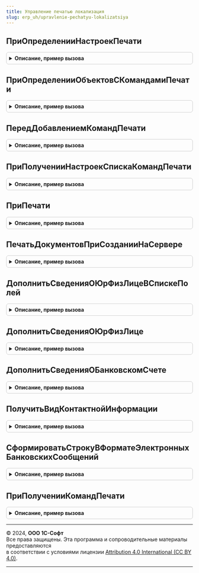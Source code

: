 ```yaml
---
title: Управление печатью локализация
slug: erp_uh/upravlenie-pechatyu-lokalizatsiya
---
```



## ПриОпределенииНастроекПечати
<details style="margin: 1em 0; padding: 0.5em; border: 1px solid #ccc; border-radius: 6px;">

<summary style="font-weight: bold; cursor: pointer;">Описание, пример вызова</summary>

```bsl

// См. УправлениеПечатьюПереопределяемый.ПриОпределенииНастроекПечати
Процедура ПриОпределенииНастроекПечати(Настройки) Экспорт
```

Пример вызова
```bsl
УправлениеПечатьюЛокализация.ПриОпределенииНастроекПечати(Настройки) 
```
</details>

## ПриОпределенииОбъектовСКомандамиПечати
<details style="margin: 1em 0; padding: 0.5em; border: 1px solid #ccc; border-radius: 6px;">

<summary style="font-weight: bold; cursor: pointer;">Описание, пример вызова</summary>

```bsl

// Определяет объекты конфигурации, в модулях менеджеров которых размещена процедура ДобавитьКомандыПечати,
// формирующая список команд печати, предоставляемых этим объектом.
// Синтаксис процедуры ДобавитьКомандыПечати см. в документации к подсистеме.
//
// Параметры:
//  СписокОбъектов - Массив - менеджеры объектов с процедурой ДобавитьКомандыПечати.
//
Процедура ПриОпределенииОбъектовСКомандамиПечати(СписокОбъектов) Экспорт
```

Пример вызова
```bsl
УправлениеПечатьюЛокализация.ПриОпределенииОбъектовСКомандамиПечати(СписокОбъектов) 
```
</details>

## ПередДобавлениемКомандПечати
<details style="margin: 1em 0; padding: 0.5em; border: 1px solid #ccc; border-radius: 6px;">

<summary style="font-weight: bold; cursor: pointer;">Описание, пример вызова</summary>

```bsl

// См. УправлениеПечатьюПереопределяемый.ПередДобавлениемКомандПечати
Процедура ПередДобавлениемКомандПечати(ИмяФормы, КомандыПечати, СтандартнаяОбработка) Экспорт
```

Пример вызова
```bsl
УправлениеПечатьюЛокализация.ПередДобавлениемКомандПечати(ИмяФормы, КомандыПечати, СтандартнаяОбработка) 
```
</details>

## ПриПолученииНастроекСпискаКомандПечати
<details style="margin: 1em 0; padding: 0.5em; border: 1px solid #ccc; border-radius: 6px;">

<summary style="font-weight: bold; cursor: pointer;">Описание, пример вызова</summary>

```bsl

// Дополнительные настройки списка команд печати в журналах документов.
//
// см. УправлениеПечатьюПереопределяемый.ПриПолученииНастроекСпискаКомандПечати
//
Процедура ПриПолученииНастроекСпискаКомандПечати(НастройкиСписка) Экспорт
```

Пример вызова
```bsl
УправлениеПечатьюЛокализация.ПриПолученииНастроекСпискаКомандПечати(НастройкиСписка) 
```
</details>

## ПриПечати
<details style="margin: 1em 0; padding: 0.5em; border: 1px solid #ccc; border-radius: 6px;">

<summary style="font-weight: bold; cursor: pointer;">Описание, пример вызова</summary>

```bsl

// Позволяет выполнить постобработку печатных форм при их формировании.
// Например, можно вставить в колонтитул дату формирования печатной формы.
// Вызывается после завершения процедуры Печать менеджера печати объекта, имеет те же параметры.
//
// см. УправлениеПечатьюПереопределяемый.ПриПечати
//
Процедура ПриПечати(МассивОбъектов, ПараметрыПечати, КоллекцияПечатныхФорм, ОбъектыПечати, ПараметрыВывода) Экспорт
```

Пример вызова
```bsl
УправлениеПечатьюЛокализация.ПриПечати(МассивОбъектов, ПараметрыПечати, КоллекцияПечатныхФорм, ОбъектыПечати, ПараметрыВывода) 
```
</details>

## ПечатьДокументовПриСозданииНаСервере
<details style="margin: 1em 0; padding: 0.5em; border: 1px solid #ccc; border-radius: 6px;">

<summary style="font-weight: bold; cursor: pointer;">Описание, пример вызова</summary>

```bsl

// Позволяет изменить внешний вид и поведение формы, например, разместить на ней дополнительные элементы:
// информационные надписи, кнопки, гиперссылки, различные настройки и т.п.
//
// см. УправлениеПечатьюПереопределяемый.ПечатьДокументовПриСозданииНаСервере
//
Процедура ПечатьДокументовПриСозданииНаСервере(Форма, Отказ, СтандартнаяОбработка) Экспорт
```

Пример вызова
```bsl
УправлениеПечатьюЛокализация.ПечатьДокументовПриСозданииНаСервере(Форма, Отказ, СтандартнаяОбработка) 
```
</details>

## ДополнитьСведенияОЮрФизЛицеВСпискеПолей
<details style="margin: 1em 0; padding: 0.5em; border: 1px solid #ccc; border-radius: 6px;">

<summary style="font-weight: bold; cursor: pointer;">Описание, пример вызова</summary>

```bsl

// Дополняет сведения о юр/физлице
//
// Параметры:
//  СписокПолей - Строка - список полей структуры ФормированиеПечатныхФорм.СведенияОЮрФизЛице
//
Процедура ДополнитьСведенияОЮрФизЛицеВСпискеПолей(СписокПолей) Экспорт
```

Пример вызова
```bsl
УправлениеПечатьюЛокализация.ДополнитьСведенияОЮрФизЛицеВСпискеПолей(СписокПолей) 
```
</details>

## ДополнитьСведенияОЮрФизЛице
<details style="margin: 1em 0; padding: 0.5em; border: 1px solid #ccc; border-radius: 6px;">

<summary style="font-weight: bold; cursor: pointer;">Описание, пример вызова</summary>

```bsl

// Формирует сведения об указанном юридическом или физическом лице.
// К сведениям относятся: наименование, адрес, номер телефона, банковские реквизиты.
//
// Параметры:
//  Сведения - Структура - собранные сведения.
//  Реквизиты - Структура - реквизиты ЮрФизЛице.
//  ЮрФизЛицо  - СправочникСсылка.Организации, СправочникСсылка.Контрагенты - организация или физическое лицо, о котором собираются сведения.
//  ДатаПериода - Дата - дата, на которую выбираются сведения о ЮрФизЛице.
//
Процедура ДополнитьСведенияОЮрФизЛице(Сведения, Реквизиты, ЮрФизЛицо, ДатаПериода) Экспорт
```

Пример вызова
```bsl
УправлениеПечатьюЛокализация.ДополнитьСведенияОЮрФизЛице(Сведения, Реквизиты, ЮрФизЛицо, ДатаПериода) 
```
</details>

## ДополнитьСведенияОБанковскомСчете
<details style="margin: 1em 0; padding: 0.5em; border: 1px solid #ccc; border-radius: 6px;">

<summary style="font-weight: bold; cursor: pointer;">Описание, пример вызова</summary>

```bsl

// Дополняет сведения о банковском счете
//
// Параметры:
//  РеквизитыСчета - Структура - реквизиты счета
//  Сведения - Структура - собранные сведения.
//  БанковскийСчет - СправочникСсылка.БанковскиеСчетаОрганизаций - ссылка на счет.
//
Процедура ДополнитьСведенияОБанковскомСчете(РеквизитыСчета, Сведения, БанковскийСчет) Экспорт
```

Пример вызова
```bsl
УправлениеПечатьюЛокализация.ДополнитьСведенияОБанковскомСчете(РеквизитыСчета, Сведения, БанковскийСчет) 
```
</details>

## ПолучитьВидКонтактнойИнформации
<details style="margin: 1em 0; padding: 0.5em; border: 1px solid #ccc; border-radius: 6px;">

<summary style="font-weight: bold; cursor: pointer;">Описание, пример вызова</summary>

```bsl

// Получает название вида контактной информации.
//
// Параметры:
//  Объект - СправочникСсылка -  объект контактной информации.
//  ТипАдреса - Строка - тип запрашиваемого адреса. Может содержать значения: "", "Фактический", "Регистрации", "Юридический"
//  ВидКонтактнойИнформации - Строка - наименование вида контактной информации (возвращаемое значение).
//
Процедура ПолучитьВидКонтактнойИнформации(Объект, ТипАдреса, ВидКонтактнойИнформации = "Адрес") Экспорт
```

Пример вызова
```bsl
УправлениеПечатьюЛокализация.ПолучитьВидКонтактнойИнформации(Объект, ТипАдреса, ВидКонтактнойИнформации);
```
</details>

## СформироватьСтрокуВФорматеЭлектронныхБанковскихСообщений
<details style="margin: 1em 0; padding: 0.5em; border: 1px solid #ccc; border-radius: 6px;">

<summary style="font-weight: bold; cursor: pointer;">Описание, пример вызова</summary>

```bsl

// Формирует форматную строку согласно "Унифицированному формату электронных банковских сообщений" для ее отображения в
// виде QR-кода.
//
// Параметры:
// 	ТекстСтроки - Строка - Параметр, в котором возвращается строка для формирования QR-кода.
// 	ДанныеДокумента  - Структура - Содержит значения полей документа.
//
Процедура СформироватьСтрокуВФорматеЭлектронныхБанковскихСообщений(ТекстСтроки, ДанныеДокумента) Экспорт
```

Пример вызова
```bsl
УправлениеПечатьюЛокализация.СформироватьСтрокуВФорматеЭлектронныхБанковскихСообщений(ТекстСтроки, ДанныеДокумента) 
```
</details>

## ПриПолученииКомандПечати
<details style="margin: 1em 0; padding: 0.5em; border: 1px solid #ccc; border-radius: 6px;">

<summary style="font-weight: bold; cursor: pointer;">Описание, пример вызова</summary>

```bsl

// Позволяет задать дополнительные настройки команд печати.
//
// Параметры:
//   ПолноеИмяОбъектаМетаданных   - ОбъектМетаданных - к которому подключены источники команд
//   КомандыПечати 		- см. УправлениеПечатью.СоздатьКоллекциюКомандПечати
//
Процедура ПриПолученииКомандПечати(ПолноеИмяОбъектаМетаданных, КомандыПечати) Экспорт
```

Пример вызова
```bsl
УправлениеПечатьюЛокализация.ПриПолученииКомандПечати(ПолноеИмяОбъектаМетаданных, КомандыПечати) 
```
</details>

---

© 2024, **ООО 1С-Софт**  
Все права защищены. Эта программа и сопроводительные материалы предоставляются  
в соответствии с условиями лицензии [Attribution 4.0 International (CC BY 4.0)](https://creativecommons.org/licenses/by/4.0/legalcode).

---
